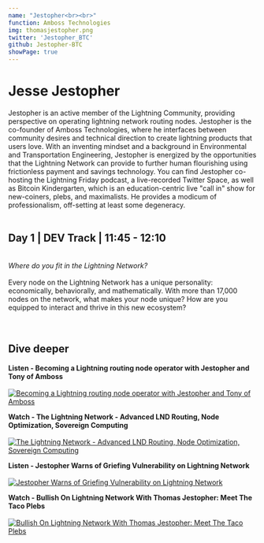 ```yaml
---
name: "Jestopher<br><br>"
function: Amboss Technologies
img: thomasjestopher.png
twitter: 'Jestopher_BTC'
github: Jestopher-BTC
showPage: true
---
```


# Jesse Jestopher
 
Jestopher is an active member of the Lightning Community, providing perspective on operating lightning network routing nodes. Jestopher is the co-founder of Amboss Technologies, where he interfaces between community desires and technical direction to create lightning products that users love. With an inventing mindset and a background in Environmental and Transportation Engineering, Jestopher is energized by the opportunities that the Lightning Network can provide to further human flourishing using frictionless payment and savings technology. You can find Jestopher co-hosting the Lightning Friday podcast, a live-recorded Twitter Space, as well as Bitcoin Kindergarten, which is an education-centric live "call in" show for new-coiners, plebs, and maximalists. He provides a modicum of professionalism, off-setting at least some degeneracy.
<br><br>

## Day 1 | DEV Track | 11:45 - 12:10
<br>
<i>Where do you fit in the Lightning Network?</i><br><br>
Every node on the Lightning Network has a unique personality: economically, behaviorally, and mathematically. With more than 17,000 nodes on the network, what makes your node unique? How are you equipped to interact and thrive in this new ecosystem?<br>
<br><br>


## Dive deeper


<div class="grid grid-cols-2 gap-5">
<div class="p-3 my-2">

**Listen - Becoming a Lightning routing node operator with Jestopher and Tony of Amboss** <br><br>
[ ![Becoming a Lightning routing node operator with Jestopher and Tony of Amboss](/2022/content/jesse_livera.png)](https://stephanlivera.com/episode/307/)
</div>

<div class="p-3 my-2">

**Watch - The Lightning Network - Advanced LND Routing, Node Optimization, Sovereign Computing** <br><br>
[ ![The Lightning Network - Advanced LND Routing, Node Optimization, Sovereign Computing](/2022/content/jesse_bm.png)](https://www.youtube.com/watch?v=JMXzVKPovak/)
</div>

<div class="p-3 my-2">

**Listen - Jestopher Warns of Griefing Vulnerability on Lightning Network** <br><br>
[ ![Jestopher Warns of Griefing Vulnerability on Lightning Network](/2022/content/jesse_junkies.png)](https://lightningjunkies.net/jestopher-warns-of-griefing-vulnerability-on-lightning-network-lnj041/)
</div>

<div class="p-3 my-2">

**Watch - Bullish On Lightning Network With Thomas Jestopher: Meet The Taco Plebs** <br><br>
[ ![Bullish On Lightning Network With Thomas Jestopher: Meet The Taco Plebs](/2022/content/jesse_bullish.png)](https://www.youtube.com/watch?v=TZj91gT_W70/)
</div>
</div>

<br>
